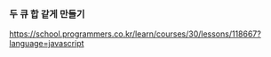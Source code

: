 ### 두 큐 합 같게 만들기

https://school.programmers.co.kr/learn/courses/30/lessons/118667?language=javascript
